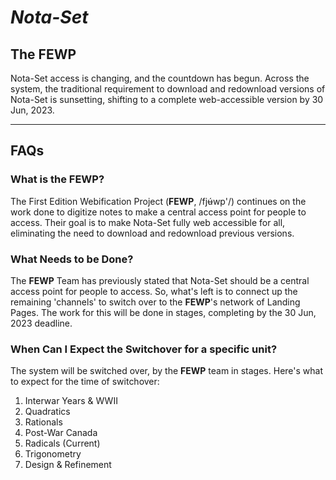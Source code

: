 # ***Nota-Set***
## **The FEWP**

Nota-Set access is changing, and the countdown has begun. Across the system, the traditional requirement to download and redownload versions of Nota-Set is sunsetting, shifting to a complete web-accessible version by 30 Jun, 2023.

---
## **FAQs**

### **What is the FEWP?**
The First Edition Webification Project (**FEWP**, /fjʉ́wp'/) continues on the work done to digitize notes to make a central access point for people to access. Their goal is to make Nota-Set fully web accessible for all, eliminating the need to download and redownload previous versions.
### **What Needs to be Done?**
The **FEWP** Team has previously stated that Nota-Set should be a central access point for people to access.
So, what's left is to connect up the remaining 'channels' to switch over to the **FEWP**'s network of Landing Pages.
The work for this will be done in stages, completing by the 30 Jun, 2023 deadline.
### **When Can I Expect the Switchover for a specific unit?**
The system will be switched over, by the **FEWP** team in stages. Here's what to expect for the time of switchover:
1. Interwar Years & WWII 
2. Quadratics 
3. Rationals
4. Post-War Canada 
5. Radicals (Current)
6. Trigonometry
7. Design & Refinement

